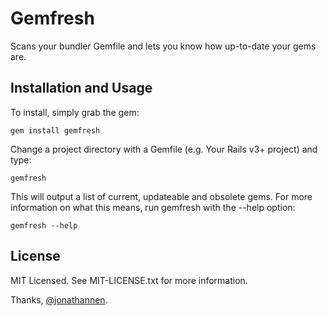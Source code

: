 # Gemfresh
Scans your bundler Gemfile and lets you know how up-to-date your gems are.

## Installation and Usage

To install, simply grab the gem:

    gem install gemfresh

Change a project directory with a Gemfile (e.g. Your Rails v3+ project) and
type:

    gemfresh

This will output a list of current, updateable and obsolete gems. For more
information on what this means, run gemfresh with the --help option:
    
    gemfresh --help
    
## License
MIT Licensed. See MIT-LICENSE.txt for more information.

Thanks, [@jonathannen](http://twitter.com/jonathannen).